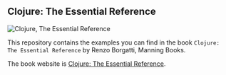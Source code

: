 ## Clojure: The Essential Reference

![Clojure, The Essential Reference](https://images.manning.com/360/480/resize/book/d/68d30a9-7796-42f6-be7c-6d4a513b6c66/Borgatti-HI.png)

This repository contains the examples you can find in the book `Clojure: The Essential Reference` by Renzo Borgatti, Manning Books.

The book website is [Clojure: The Essential Reference](https://www.manning.com/books/clojure-the-essential-reference).
